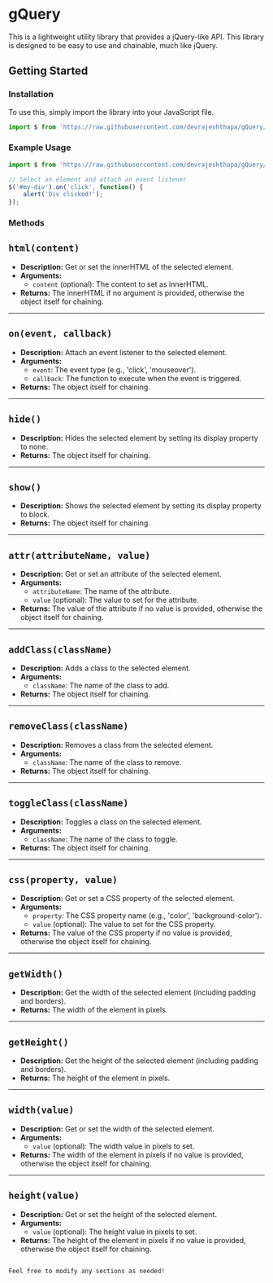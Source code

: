 # gQuery

This is a lightweight utility library that provides a jQuery-like API. This library is designed to be easy to use and chainable, much like jQuery.

## Getting Started

### Installation

To use this, simply import the library into your JavaScript file.

```js
import $ from 'https://raw.githubusercontent.com/devrajeshthapa/gQuery/main/src/script.js';
```

### Example Usage

```js
import $ from 'https://raw.githubusercontent.com/devrajeshthapa/gQuery/main/src/script.js';

// Select an element and attach an event listener
$('#my-div').on('click', function() {
    alert('Div clicked!');
});
```

###  Methods

## `html(content)`
- **Description:** Get or set the innerHTML of the selected element.
- **Arguments:**
  - `content` (optional): The content to set as innerHTML.
- **Returns:** The innerHTML if no argument is provided, otherwise the object itself for chaining.

---

## `on(event, callback)`
- **Description:** Attach an event listener to the selected element.
- **Arguments:**
  - `event`: The event type (e.g., 'click', 'mouseover').
  - `callback`: The function to execute when the event is triggered.
- **Returns:** The object itself for chaining.

---

## `hide()`
- **Description:** Hides the selected element by setting its display property to none.
- **Returns:** The object itself for chaining.

---

## `show()`
- **Description:** Shows the selected element by setting its display property to block.
- **Returns:** The object itself for chaining.

---

## `attr(attributeName, value)`
- **Description:** Get or set an attribute of the selected element.
- **Arguments:**
  - `attributeName`: The name of the attribute.
  - `value` (optional): The value to set for the attribute.
- **Returns:** The value of the attribute if no value is provided, otherwise the object itself for chaining.

---

## `addClass(className)`
- **Description:** Adds a class to the selected element.
- **Arguments:**
  - `className`: The name of the class to add.
- **Returns:** The object itself for chaining.

---

## `removeClass(className)`
- **Description:** Removes a class from the selected element.
- **Arguments:**
  - `className`: The name of the class to remove.
- **Returns:** The object itself for chaining.

---

## `toggleClass(className)`
- **Description:** Toggles a class on the selected element.
- **Arguments:**
  - `className`: The name of the class to toggle.
- **Returns:** The object itself for chaining.

---

## `css(property, value)`
- **Description:** Get or set a CSS property of the selected element.
- **Arguments:**
  - `property`: The CSS property name (e.g., 'color', 'background-color').
  - `value` (optional): The value to set for the CSS property.
- **Returns:** The value of the CSS property if no value is provided, otherwise the object itself for chaining.

---

## `getWidth()`
- **Description:** Get the width of the selected element (including padding and borders).
- **Returns:** The width of the element in pixels.

---

## `getHeight()`
- **Description:** Get the height of the selected element (including padding and borders).
- **Returns:** The height of the element in pixels.

---

## `width(value)`
- **Description:** Get or set the width of the selected element.
- **Arguments:**
  - `value` (optional): The width value in pixels to set.
- **Returns:** The width of the element in pixels if no value is provided, otherwise the object itself for chaining.

---

## `height(value)`
- **Description:** Get or set the height of the selected element.
- **Arguments:**
  - `value` (optional): The height value in pixels to set.
- **Returns:** The height of the element in pixels if no value is provided, otherwise the object itself for chaining.
```

Feel free to modify any sections as needed!
